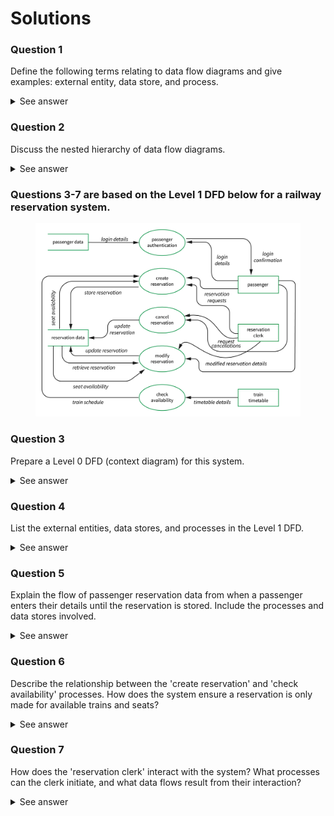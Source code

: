 # Solutions

### Question 1

Define the following terms relating to data flow diagrams and give examples: external entity, data store, and process.

<details>

<summary>See answer</summary>

* **External Entity**\
  In DFDs, an external entity represents sources or data destinations outside the system, such as users or external systems. \
  &#xNAN;_&#x45;xample:_ In a banking system, a Customer is an external entity.

- **Data Store**\
  A data store in DFDs symbolizes where data is stored within the system, like databases or files. \
  &#xNAN;_&#x45;xample:_ A Customer Database storing user information.

* **Process**\
  Processes in DFDs depict activities that transform inputs into outputs. \
  &#xNAN;_&#x45;xample:_ Process Payment converts payment details into transaction records.

</details>

### Question 2

Discuss the nested hierarchy of data flow diagrams.

<details>

<summary>See answer</summary>

Data flow diagrams begin with a high-level Context Diagram (Level 0) showing the system’s interaction with external entities. Subsequent levels (Level 1, Level 2, etc.) break down processes into more detailed subprocesses, providing a deeper understanding of data flows within the system.

</details>

### **Questions 3-7 are based on the Level 1 DFD below for a railway reservation system.**

<figure><img src="../../../../.gitbook/assets/102-hacksheet-dfd (1).jpg" alt=""><figcaption></figcaption></figure>

### Question 3

Prepare a Level 0 DFD (context diagram) for this system.

<details>

<summary>See answer</summary>

![](<../../../../.gitbook/assets/image (23).png>)

</details>

### Question 4

List the external entities, data stores, and processes in the Level 1 DFD.

<details>

<summary>See answer</summary>

* **External Entities**\
  Passenger, Reservation Clerk
* **Data Stores**\
  Passenger Data Store, Reservation Data Store, Train Schedule Data Store
* **Processes**\
  Enter Passenger Details, Create Reservation, Cancel Reservation, Check Availability, Update ReservationAnswer

</details>

### Question 5

Explain the flow of passenger reservation data from when a passenger enters their details until the reservation is stored. Include the processes and data stores involved.

<details>

<summary>See answer</summary>

1. **Enter Passenger Details**\
   The passenger provides personal and travel information, which is sent to the Enter Passenger Details process.
2. **Check Availability**\
   The system verifies seat availability by consulting the Train Schedule Data Store.
3. **Create Reservation**\
   If seats are available, the Create Reservation process records the reservation details into the Reservation Data Store.
4. **Confirmation**\
   The system sends a confirmation to the passenger, completing the reservation process.

</details>

### Question 6

Describe the relationship between the 'create reservation' and 'check availability' processes. How does the system ensure a reservation is only made for available trains and seats?

<details>

<summary>See answer</summary>

The Create Reservation process depends on the Check Availability process to confirm seat availability before booking. The system workflow is as follows:

1. **Check Availability**\
   Assesses seat availability using data from the Train Schedule Data Store.
2. **Create Reservation**\
   Proceeds with booking only if Check Availability confirms availability, ensuring reservations are made exclusively for available trains and seats.Answer

</details>

### Question 7

How does the 'reservation clerk' interact with the system? What processes can the clerk initiate, and what data flows result from their interaction?

<details>

<summary>See answer</summary>

The Reservation Clerk serves as an external entity in the Railway Reservation System and interacts with the system by performing key reservation-related tasks. The clerk’s role involves handling passenger requests, managing reservations, and ensuring that data is accurately processed within the system.

The Reservation Clerk can create, cancel and modify reservations, but cannot access customer details.

</details>
